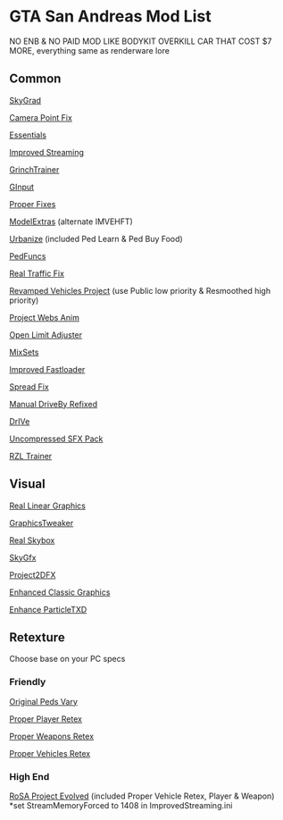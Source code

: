 # GTA San Andreas Mod List

NO ENB & NO PAID MOD LIKE BODYKIT OVERKILL CAR THAT COST $7 MORE, everything same as renderware lore

## Common

[SkyGrad](https://www.mixmods.com.br/2020/01/skygrad-sky-gradient-fix-corrigir-linhas-no-ceu/)

[Camera Point Fix](https://www.mixmods.com.br/2011/09/camera-point-fix-ajustar-camera-na-altura-da-skin/)

[Essentials](https://www.mixmods.com.br/2019/06/sa-essentials-pack/)

[Improved Streaming](https://www.mixmods.com.br/2022/04/improved-streaming/)

[GrinchTrainer](https://github.com/user-grinch/GrinchTrainer-III-VC-SA/releases)

[GInput](https://www.mixmods.com.br/2021/01/iii-vc-sa-ginput-melhor-suporte-para-controles/)

[Proper Fixes](https://www.mixmods.com.br/2022/08/sa-proper-fixes/)

[ModelExtras](https://github.com/user-grinch/ModelExtras/releases) (alternate IMVEHFT)

[Urbanize](https://www.mixmods.com.br/2025/07/urbanize/) (included Ped Learn & Ped Buy Food)

[PedFuncs](https://www.mixmods.com.br/2022/07/pedfuncs/)

[Real Traffic Fix](https://www.mixmods.com.br/2022/04/real-traffic-fix/)

[Revamped Vehicles Project](https://kiloryumods.my.canva.site/revampedvehiclesproject) (use Public low priority & Resmoothed high priority)

[Project Webs Anim](https://www.mixmods.com.br/2022/04/sa-project-web-anims/)

[Open Limit Adjuster](https://www.mixmods.com.br/2014/09/iiivcsa-open-limit-adjuster.html)

[MixSets](https://www.mixmods.com.br/2019/08/mod-mixsets.html)

[Improved Fastloader](https://www.mixmods.com.br/2014/02/improved-fastloader-by-link2012.html)

[Spread Fix](https://www.mixmods.com.br/2018/01/spread-fix-corrigir-espalhamento-dos-tiros/)

[Manual DriveBy Refixed](https://libertycity.net/files/gta-san-andreas/213857-manual-driveby-refixed.html)

[DrIVe](https://libertycity.net/files/gta-san-andreas/200275-drive-mod.html)

[Uncompressed SFX Pack](https://www.mixmods.com.br/2020/07/uncompressed-sfx-pack-sons-originais-em-hd/)

[RZL Trainer](https://libertycity.net/user/muhammad_herizal/)

## Visual

[Real Linear Graphics](https://www.mixmods.com.br/2022/07/real-linear-graphics/)

[GraphicsTweaker](https://www.mixmods.com.br/2022/09/graphicstweaker/)

[Real Skybox](https://www.mixmods.com.br/2021/06/sa-real-skybox/)

[SkyGfx](https://www.mixmods.com.br/2022/07/sa-skygfx/)

[Project2DFX](https://www.mixmods.com.br/2020/02/sa-project2dfx/)

[Enhanced Classic Graphics](https://www.mixmods.com.br/2019/10/ecg-enhanced-classic-graphics/)

[Enhance ParticleTXD](https://www.mixmods.com.br/2016/03/enhance-particletxd/)

## Retexture
Choose base on your PC specs

### Friendly

[Original Peds Vary](https://www.mixmods.com.br/2021/03/original-peds-vary-peds-originais-variando-pedfuncs/)

[Proper Player Retex](https://www.mixmods.com.br/2022/04/proper-player-retex/)

[Proper Weapons Retex](https://www.mixmods.com.br/2021/06/proper-weapons-retex-v1-3-armas-com-texturas-hd/)

[Proper Vehicles Retex](https://www.mixmods.com.br/2022/04/sa-sade-proper-vehicles-retex/)

### High End

[RoSA Project Evolved](https://www.mixmods.com.br/2022/01/rosa-project-evolved-remaster-texturas-hd/) (included Proper Vehicle Retex, Player & Weapon) *set StreamMemoryForced to 1408 in ImprovedStreaming.ini
